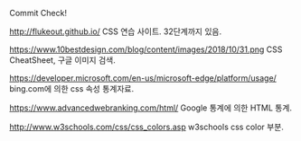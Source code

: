 Commit Check!

http://flukeout.github.io/
CSS 연습 사이트. 32단계까지 있음.

https://www.10bestdesign.com/blog/content/images/2018/10/31.png
CSS CheatSheet, 구글 이미지 검색.

https://developer.microsoft.com/en-us/microsoft-edge/platform/usage/
bing.com에 의한 css 속성 통계자료.

https://www.advancedwebranking.com/html/
Google 통계에 의한 HTML 통계.

http://www.w3schools.com/css/css_colors.asp
w3schools css color 부분.
